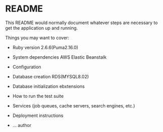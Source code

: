 # README

This README would normally document whatever steps are necessary to get the
application up and running.

Things you may want to cover:

- Ruby version
  2.6.6(Puma2.16.0)
- System dependencies
AWS Elastic Beanstalk 
- Configuration

- Database creation
RDS(MYSQL8.02)
- Database initialization
ebxtensions
- How to run the test suite

- Services (job queues, cache servers, search engines, etc.)

- Deployment instructions

- ...
author

